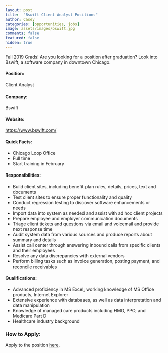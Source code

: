 ```yaml
---
layout: post
title:  "Bswift Client Analyst Positions"
author: Casey
categories: [opportunities, jobs]
image: assets/images/bswift.jpg
comments: false
featured: false
hidden: true
---
```

Fall 2019 Grads! Are you looking for a position after graduation? Look into Bswift, a software company in downtown Chicago.

#### Position:
Client Analyst
#### Company:
Bswift
#### Website:
<a href="https://www.bswift.com/">https://www.bswift.com/</a>

#### Quick Facts:
- Chicago Loop Office
- Full time 
- Start training in February

#### Responsibilities:
- Build client sites, including benefit plan rules, details, prices, text and documents
- Test client sites to ensure proper functionality and quality
- Conduct regression testing to discover software enhancements or needs
- Import data into system as needed and assist with ad hoc client projects
- Prepare employee and employer communication documents
- Triage client tickets and questions via email and voicemail and provide next response time
- Audit system data from various sources and produce reports about summary and details
- Assist call center through answering inbound calls from specific clients and their employees
- Resolve any data discrepancies with external vendors
- Perform billing tasks such as invoice generation, posting payment, and reconcile receivables

#### Qualifications:
- Advanced proficiency in MS Excel, working knowledge of MS Office products, Internet Explorer
- Extensive experience with databases, as well as data interpretation and data manipulation
- Knowledge of managed care products including HMO, PPO, and Medicare Part D
- Healthcare industry background

### How to Apply:
Apply to the position <a href="https://sjobs.brassring.com/TGnewUI/Search/Home/HomeWithPreLoad?partnerid=25276&siteid=5054&PageType=searchResults&SearchType=linkquery&LinkID=10#jobDetails=70344_5054">here</a>.